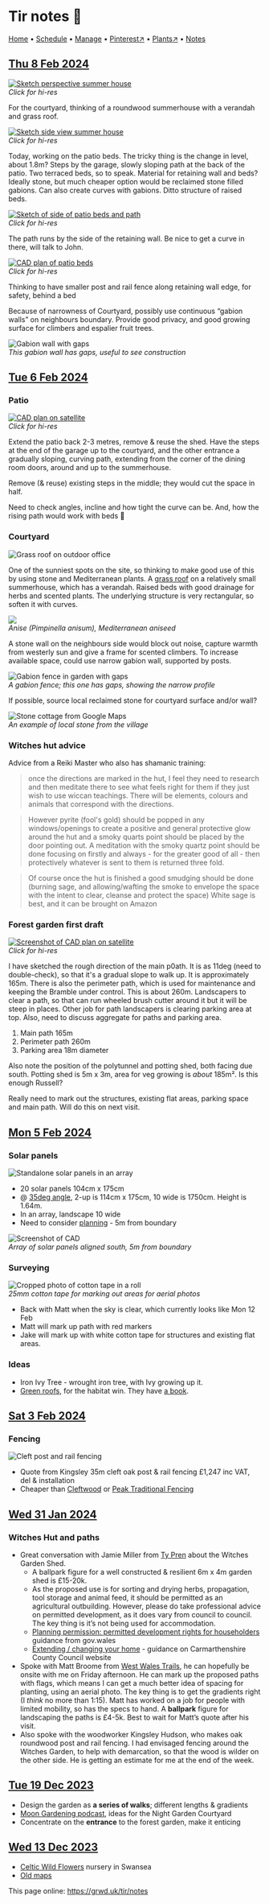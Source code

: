 # Tir notes 📝

[Home](https://grwd.uk/tir/) • [Schedule](https://grwd.uk/tir/schedule) • [Manage](https://grwd.uk/tir/manage) • [Pinterest↗](https://pinterest.co.uk/NatureWorksGarden/tir/) • [Plants↗](https://grwd.cc/tir-plants) • [Notes](https://grwd.uk/tir/notes)

## [Thu 8 Feb 2024](#thu-8-feb-2024)

[![Sketch perspective summer house](https://res.cloudinary.com/growdigital/image/upload/w_320/v1707301805/tir/240207-summerhouse-perspective.jpg)](https://res.cloudinary.com/growdigital/image/upload/v1707301805/tir/240207-summerhouse-perspective.jpg)  
_Click for hi-res_

For the courtyard, thinking of a roundwood summerhouse with a verandah and grass roof.

[![Sketch side view summer house](https://res.cloudinary.com/growdigital/image/upload/w_320/v1707301052/tir/240207-summerhouse-sketch-side.jpg)](https://res.cloudinary.com/growdigital/image/upload/v1707301052/tir/240207-summerhouse-sketch-side.jpg)  
_Click for hi-res_

Today, working on the patio beds. The tricky thing is the change in level, about 1.8m? Steps by the garage, slowly sloping path at the back of the patio. Two terraced beds, so to speak. Material for retaining wall and beds? Ideally stone, but much cheaper option would be reclaimed stone filled gabions. Can also create curves with gabions. Ditto structure of raised beds. 

[![Sketch of side of patio beds and path](https://res.cloudinary.com/growdigital/image/upload/w_320/v1707399837/tir/240208-patio-bed-levels-side.jpg)](https://res.cloudinary.com/growdigital/image/upload/v1707399837/tir/240208-patio-bed-levels-side.jpg)  
_Click for hi-res_

The path runs by the side of the retaining wall. Be nice to get a curve in there, will talk to John.

[![CAD plan of patio beds](https://res.cloudinary.com/growdigital/image/upload/w_320/v1707390693/tir/240208-double-patio-beds-outline.jpg)](https://res.cloudinary.com/growdigital/image/upload/v1707390693/tir/240208-double-patio-beds-outline.jpg)  
_Click for hi-res_

Thinking to have smaller post and rail fence along retaining wall edge, for safety, behind a bed

Because of narrowness of Courtyard, possibly use continuous “gabion walls” on neighbours boundary. Provide good privacy, and good growing surface for climbers and espalier fruit trees.

![Gabion wall with gaps](https://res.cloudinary.com/growdigital/image/upload/w_420/v1707231432/tir/gabion-gap-fence-garden.jpg)  
_This gabion wall has gaps, useful to see construction_

## [Tue 6 Feb 2024](#tue-6-feb-2024)

### Patio

[![CAD plan on satellite](https://res.cloudinary.com/growdigital/image/upload/w_320/v1707239592/tir/240206-patio-cad.jpg)](https://res.cloudinary.com/growdigital/image/upload/v1707239592/tir/240206-patio-cad.jpg)  
_Click for hi-res_

Extend the patio back 2-3 metres, remove & reuse the shed. Have the steps at the end of the garage up to the courtyard, and the other entrance a gradually sloping, curving path, extending from the corner of the dining room doors, around and up to the summerhouse.

Remove (& reuse) existing steps in the middle; they would cut the space in half.

Need to check angles, incline and how tight the curve can be. And, how the rising path would work with beds 🤔

### Courtyard

![Grass roof on outdoor office](https://res.cloudinary.com/growdigital/image/upload/w_400/v1707230874/tir/grass-roof-outdoor-office-john-little.jpg)

One of the sunniest spots on the site, so thinking to make good use of this by using stone and Mediterranean plants. A [grass roof]() on a relatively small summerhouse, which has a verandah. Raised beds with good drainage for herbs and scented plants. The underlying structure is very rectangular, so soften it with curves. 

![](https://res.cloudinary.com/growdigital/image/upload/w_320/v1707231123/tir/180320-pimpinella-anisum.jpg)  
_Anise (Pimpinella anisum), Mediterranean aniseed_

A stone wall on the neighbours side would block out noise, capture warmth from westerly sun and give a frame for scented climbers. To increase available space, could use narrow gabion wall, supported by posts. 

![Gabion fence in garden with gaps](https://res.cloudinary.com/growdigital/image/upload/w_320/v1707231432/tir/gabion-gap-fence-garden.jpg)  
_A gabion fence; this one has gaps, showing the narrow profile_

If possible, source local reclaimed stone for courtyard surface and/or wall?

![Stone cottage from Google Maps](https://res.cloudinary.com/growdigital/image/upload/w_320/v1707230376/tir/240206-trimsaran-stone-google-maps.jpg)  
_An example of local stone from the village_

### Witches hut advice

Advice from a Reiki Master who also has shamanic training:

> once the directions are marked in the hut, I feel they need to research and then meditate there to see what feels right for them if they just wish to use wiccan teachings.  There will be elements, colours and animals that correspond with the directions. 

> However pyrite (fool's gold) should be popped in any windows/openings to create a positive and general protective glow around the hut and a smoky quarts point should be placed by the door pointing out.  A meditation with the smoky quartz point should be done focusing on firstly and always  -  for the greater good of all - then protectively whatever is sent to them is returned three fold.  

> Of course once the hut is finished a good smudging should be done (burning sage, and allowing/wafting the smoke to envelope the space with the intent to clear, cleanse and protect the space) White sage is best, and it can be brought on Amazon

### Forest garden first draft

[![Screenshot of CAD plan on satellite](https://res.cloudinary.com/growdigital/image/upload/w_320/v1707221057/tir/240206-satellite.jpg)](https://res.cloudinary.com/growdigital/image/upload/v1707221057/tir/240206-satellite.jpg)  
_Click for hi-res_

I have sketched the rough direction of the main p0ath. It is as 11deg (need to double-check), so that it's a gradual slope to walk up. It is approximately 165m. There is also the perimeter path, which is used for maintenance and keeping the Bramble under control. This is about 260m. Landscapers to clear a path, so that can run wheeled brush cutter around it but it will be steep in places. Other job for path landscapers is clearing parking area at top. Also, need to discuss aggregate for paths and parking area.

1. Main path 165m 
2. Perimeter path 260m
3. Parking area 18m diameter

Also note the position of the polytunnel and potting shed, both facing due south. Potting shed is 5m x 3m, area for veg growing is _about_ 185m². Is this enough Russell? 

Really need to mark out the structures, existing flat areas, parking space and main path. Will do this on next visit.

## [Mon 5 Feb 2024](#mon-5-feb-2024)

### Solar panels

![Standalone solar panels in an array](https://res.cloudinary.com/growdigital/image/upload/w_320/v1707144782/tir/planning-geek-stand-alone-solar.jpg)

* 20 solar panels 104cm x 175cm
* @ [35deg angle](https://www.cnet.com/home/energy-and-utilities/how-to-position-solar-panels-so-they-generate-the-most-energy/), 2-up is 114cm x 175cm, 10 wide is 1750cm. Height is 1.64m.
* In an array, landscape 10 wide
* Need to consider [planning](https://www.planninggeek.co.uk/gpdo/renewable-energy/class-b/) - 5m from boundary

![Screenshot of CAD](https://res.cloudinary.com/growdigital/image/upload/w_320/v1707144782/tir/planning-geek-stand-alone-solar.jpg)  
_Array of solar panels aligned south, 5m from boundary_

### Surveying

![Cropped photo of cotton tape in a roll](https://res.cloudinary.com/growdigital/image/upload/w_320/v1707147358/tir/240205-cotton-tape.jpg)  
_25mm cotton tape for marking out areas for aerial photos_

* Back with Matt when the sky is clear, which currently looks like Mon 12 Feb
* Matt will mark up path with red markers
* Jake will mark up with white cotton tape for structures and existing flat areas.

### Ideas

* Iron Ivy Tree - wrought iron tree, with Ivy growing up it. 
* [Green roofs](https://www.grassroofcompany.co.uk/our-juice), for the habitat win. They have [a book](https://grwd.cc/book-diy-guide-green-roofs).

## [Sat 3 Feb 2024](#sat-3-feb-2024)

### Fencing

![Cleft post and rail fencing](https://res.cloudinary.com/growdigital/image/upload/w_440/v1706996235/tir/peak-cleft-chestnut-with-sawn-chestnut-posts.jpg)

* Quote from Kingsley 35m cleft oak post & rail fencing £1,247 inc VAT, del & installation 
* Cheaper than [Cleftwood](https://www.cleftwood.com/) or [Peak Traditional Fencing](https://www.peaktraditionalfencing.co.uk/products/chestnut-oak-cleft-fencing/)

## [Wed 31 Jan 2024](#wed-31-jan-2024)

### Witches Hut and paths

* Great conversation with Jamie Miller from [Ty Pren](https://typren.co.uk/) about the Witches Garden Shed. 
  * A ballpark figure for a well constructed & resilient 6m x 4m garden shed is £15-20k. 
  * As the proposed use is for sorting and drying herbs, propagation, tool storage and animal feed, it should be permitted as an agricultural outbuilding. However, please do take professional advice on permitted development, as it does vary from council to council. The key thing is it’s not being used for accommodation.
  * [Planning permission: permitted development rights for householders](https://www.gov.wales/planning-permission-permitted-development-rights-householders) guidance from gov.wales
  * [Extending / changing your home](https://www.carmarthenshire.gov.wales/home/council-services/planning/extending-changing-your-home/) - guidance on Carmarthenshire County Council website
* Spoke with Matt Broome from [West Wales Trails](https://www.westwalestrails.co.uk), he can hopefully be onsite with me on Friday afternoon. He can mark up the proposed paths with flags, which means I can get a much better idea of spacing for planting, using an aerial photo. The key thing is to get the gradients right (I _think_ no more than 1:15). Matt has worked on a job for people with limited mobility, so has the specs to hand. A **ballpark** figure for landscaping the paths is £4-5k. Best to wait for Matt’s quote after his visit.
* Also spoke with the woodworker Kingsley Hudson, who makes oak roundwood post and rail fencing. I had envisaged fencing around the Witches Garden, to help with demarcation, so that the wood is wilder on the other side. He is getting an estimate for me at the end of the week.

## [Tue 19 Dec 2023](#tue-19-dec-2023)

* Design the garden as **a series of walks**; different lengths & gradients
* [Moon Gardening podcast](https://rootsandall.co.uk/podcast/moon-gardens/), ideas for the Night Garden Courtyard
* Concentrate on the **entrance** to the forest garden, make it enticing

## [Wed 13 Dec 2023](#wed-13-dec-2023)

* [Celtic Wild Flowers](https://celticwildflowers.co.uk/) nursery in Swansea
* [Old maps](https://maps.nls.uk/geo/explore/#zoom=15.1&lat=51.71581&lon=-4.23897&layers=1&b=1)

This page online: <https://grwd.uk/tir/notes>
